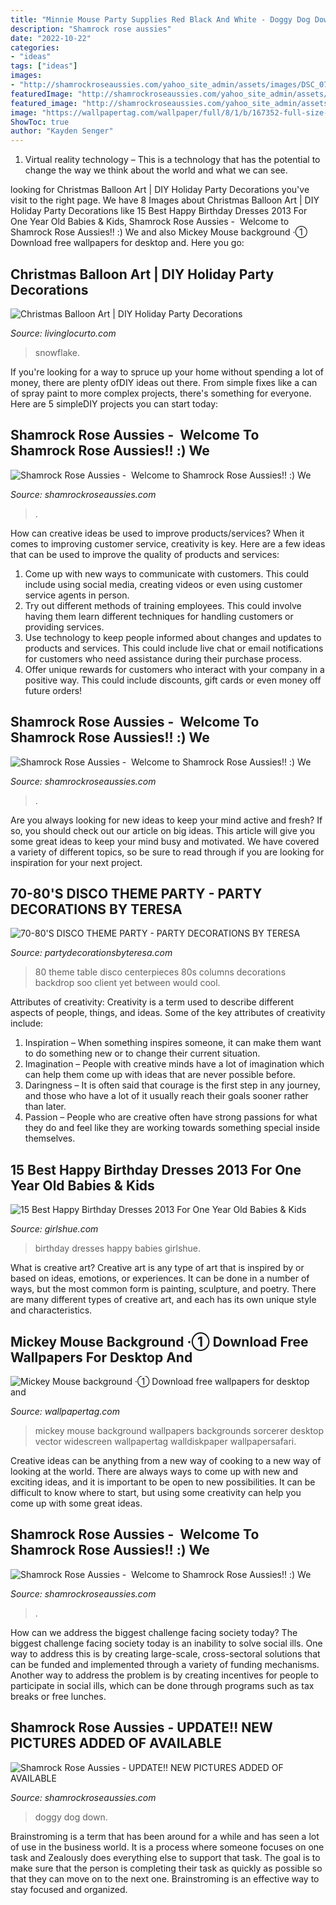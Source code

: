 ```yaml
---
title: "Minnie Mouse Party Supplies Red Black And White - Doggy Dog Down"
description: "Shamrock rose aussies"
date: "2022-10-22"
categories:
- "ideas"
tags: ["ideas"]
images:
- "http://shamrockroseaussies.com/yahoo_site_admin/assets/images/DSC_0761.238211019_std.JPG"
featuredImage: "http://shamrockroseaussies.com/yahoo_site_admin/assets/images/DSC_0789.124232618_std.JPG"
featured_image: "http://shamrockroseaussies.com/yahoo_site_admin/assets/images/FullSizeRender.167163939_std.jpg"
image: "https://wallpapertag.com/wallpaper/full/8/1/b/167352-full-size-mickey-mouse-background-1920x1200-for-ios.jpg"
ShowToc: true
author: "Kayden Senger"
---
```



1. Virtual reality technology – This is a technology that has the potential to change the way we think about the world and what we can see.

	

		
looking for Christmas Balloon Art | DIY Holiday Party Decorations you've visit to the right page. We have 8 Images about Christmas Balloon Art | DIY Holiday Party Decorations like 15 Best Happy Birthday Dresses 2013 For One Year Old Babies &amp; Kids, Shamrock Rose Aussies - ﻿﻿﻿ Welcome to Shamrock Rose Aussies!! :) We and also Mickey Mouse background ·① Download free wallpapers for desktop and. Here you go:
		
    
## Christmas Balloon Art | DIY Holiday Party Decorations

<img loading=lazy src="https://www.livinglocurto.com/wp-content/uploads/2016/10/Balloon-Snowflakes.jpg" onerror="this.onerror=null;this.src='https://tse1.mm.bing.net/th?id=OIP.Ug25XDA5O8vCRqv4G6r2hAHaLH&amp;pid=15.1';" alt="Christmas Balloon Art | DIY Holiday Party Decorations">

_Source: livinglocurto.com_

>snowflake. 

	

If you're looking for a way to spruce up your home without spending a lot of money, there are plenty ofDIY ideas out there. From simple fixes like a can of spray paint to more complex projects, there's something for everyone. Here are 5 simpleDIY projects you can start today:

    
## Shamrock Rose Aussies - ﻿﻿﻿ Welcome To Shamrock Rose Aussies!! :) We

<img loading=lazy src="http://shamrockroseaussies.com/yahoo_site_admin/assets/images/DSC_0664.124232016_std.JPG" onerror="this.onerror=null;this.src='https://tse1.mm.bing.net/th?id=OIP.cDlM6J2Wp4PEo9mcr3_N_gHaE-&amp;pid=15.1';" alt="Shamrock Rose Aussies - ﻿﻿﻿ Welcome to Shamrock Rose Aussies!! :) We">

_Source: shamrockroseaussies.com_

>. 

	

How can creative ideas be used to improve products/services?
When it comes to improving customer service, creativity is key. Here are a few ideas that can be used to improve the quality of products and services: 
1. Come up with new ways to communicate with customers. This could include using social media, creating videos or even using customer service agents in person.
2. Try out different methods of training employees. This could involve having them learn different techniques for handling customers or providing services.
3. Use technology to keep people informed about changes and updates to products and services. This could include live chat or email notifications for customers who need assistance during their purchase process.
4. Offer unique rewards for customers who interact with your company in a positive way. This could include discounts, gift cards or even money off future orders!

    
## Shamrock Rose Aussies - ﻿﻿﻿ Welcome To Shamrock Rose Aussies!! :) We

<img loading=lazy src="http://shamrockroseaussies.com/yahoo_site_admin/assets/images/DSC_0789.124232618_std.JPG" onerror="this.onerror=null;this.src='https://tse1.mm.bing.net/th?id=OIP.sebjmXqADm-oD36V6t2aDwHaE-&amp;pid=15.1';" alt="Shamrock Rose Aussies - ﻿﻿﻿ Welcome to Shamrock Rose Aussies!! :) We">

_Source: shamrockroseaussies.com_

>. 

	

Are you always looking for new ideas to keep your mind active and fresh? If so, you should check out our article on big ideas. This article will give you some great ideas to keep your mind busy and motivated. We have covered a variety of different topics, so be sure to read through if you are looking for inspiration for your next project.

    
## 70-80&#039;S DISCO THEME PARTY - PARTY DECORATIONS BY TERESA

<img loading=lazy src="https://www.partydecorationsbyteresa.com/uploads/8/5/6/7/8567309/80-s-theme-party_orig.jpg" onerror="this.onerror=null;this.src='https://tse1.mm.bing.net/th?id=OIP.Hb-yAnBuEmkiJDWQdBofQgHaJ4&amp;pid=15.1';" alt="70-80&#039;S DISCO THEME PARTY - PARTY DECORATIONS BY TERESA">

_Source: partydecorationsbyteresa.com_

>80 theme table disco centerpieces 80s columns decorations backdrop soo client yet between would cool. 

	

Attributes of creativity:
Creativity is a term used to describe different aspects of people, things, and ideas. Some of the key attributes of creativity include: 
1. Inspiration – When something inspires someone, it can make them want to do something new or to change their current situation.
2. Imagination – People with creative minds have a lot of imagination which can help them come up with ideas that are never possible before. 
3. Daringness – It is often said that courage is the first step in any journey, and those who have a lot of it usually reach their goals sooner rather than later. 
4. Passion – People who are creative often have strong passions for what they do and feel like they are working towards something special inside themselves.

    
## 15 Best Happy Birthday Dresses 2013 For One Year Old Babies &amp; Kids

<img loading=lazy src="https://www.girlshue.com/wp-content/uploads/2016/07/unnamed-file-2680.jpg" onerror="this.onerror=null;this.src='https://tse3.mm.bing.net/th?id=OIP.ZzJyXOaHc3TZisD8lPpxywHaJ3&amp;pid=15.1';" alt="15 Best Happy Birthday Dresses 2013 For One Year Old Babies &amp; Kids">

_Source: girlshue.com_

>birthday dresses happy babies girlshue. 

	

What is creative art?
Creative art is any type of art that is inspired by or based on ideas, emotions, or experiences. It can be done in a number of ways, but the most common form is painting, sculpture, and poetry. There are many different types of creative art, and each has its own unique style and characteristics.

    
## Mickey Mouse Background ·① Download Free Wallpapers For Desktop And

<img loading=lazy src="https://wallpapertag.com/wallpaper/full/8/1/b/167352-full-size-mickey-mouse-background-1920x1200-for-ios.jpg" onerror="this.onerror=null;this.src='https://tse3.mm.bing.net/th?id=OIP.lHHoTbGN24b6GZzUVgoYfQHaEo&amp;pid=15.1';" alt="Mickey Mouse background ·① Download free wallpapers for desktop and">

_Source: wallpapertag.com_

>mickey mouse background wallpapers backgrounds sorcerer desktop vector widescreen wallpapertag walldiskpaper wallpapersafari. 

	

Creative ideas can be anything from a new way of cooking to a new way of looking at the world. There are always ways to come up with new and exciting ideas, and it is important to be open to new possibilities. It can be difficult to know where to start, but using some creativity can help you come up with some great ideas.

    
## Shamrock Rose Aussies - ﻿﻿﻿ Welcome To Shamrock Rose Aussies!! :) We

<img loading=lazy src="http://shamrockroseaussies.com/yahoo_site_admin/assets/images/DSC_0761.238211019_std.JPG" onerror="this.onerror=null;this.src='https://tse3.mm.bing.net/th?id=OIP.t8pn0-FnxAD9DWiRM-LbngHaE-&amp;pid=15.1';" alt="Shamrock Rose Aussies - ﻿﻿﻿ Welcome to Shamrock Rose Aussies!! :) We">

_Source: shamrockroseaussies.com_

>. 

	

How can we address the biggest challenge facing society today?
The biggest challenge facing society today is an inability to solve social ills. One way to address this is by creating large-scale, cross-sectoral solutions that can be funded and implemented through a variety of funding mechanisms. Another way to address the problem is by creating incentives for people to participate in social ills, which can be done through programs such as tax breaks or free lunches.

    
## Shamrock Rose Aussies - UPDATE!! NEW PICTURES ADDED OF AVAILABLE

<img loading=lazy src="http://shamrockroseaussies.com/yahoo_site_admin/assets/images/FullSizeRender.167163939_std.jpg" onerror="this.onerror=null;this.src='https://tse1.mm.bing.net/th?id=OIP.y1KE11gKokuWEu7esXX4EAHaNL&amp;pid=15.1';" alt="Shamrock Rose Aussies - UPDATE!! NEW PICTURES ADDED OF AVAILABLE">

_Source: shamrockroseaussies.com_

>doggy dog down. 

	

Brainstroming is a term that has been around for a while and has seen a lot of use in the business world. It is a process where someone focuses on one task and Zealously does everything else to support that task. The goal is to make sure that the person is completing their task as quickly as possible so that they can move on to the next one. Brainstroming is an effective way to stay focused and organized.

